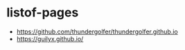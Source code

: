 # listof-pages
- https://github.com/thundergolfer/thundergolfer.github.io
- https://guilyx.github.io/
